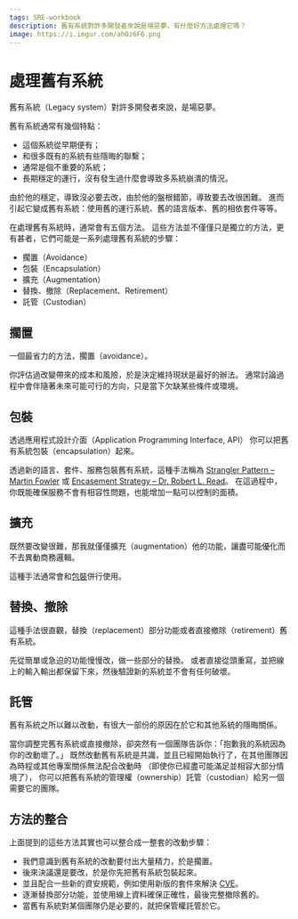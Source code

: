 ```yaml
---
tags: SRE-workbook
description: 舊有系統對許多開發者來說是場惡夢，有什麼好方法處理它嗎？
image: https://i.imgur.com/ahOz6F6.png
---
```


# 處理舊有系統

舊有系統（Legacy system）對許多開發者來說，是場惡夢。

舊有系統通常有幾個特點：

-   這個系統從早期便有；
-   和很多既有的系統有些隱晦的聯繫；
-   通常是個不重要的系統；
-   長期穩定的運行，沒有發生過什麼會導致多系統崩潰的情況。

由於他的穩定，導致沒必要去改，由於他的盤根錯節，導致要去改很困難。
進而引起它變成舊有系統：使用舊的運行系統、舊的語言版本、舊的相依套件等等。

在處理舊有系統時，通常會有五個方法。
這些方法並不僅僅只是獨立的方法，更有甚者，它們可能是一系列處理舊有系統的步驟：

-   擱置（Avoidance）
-   包裝（Encapsulation）
-   擴充（Augmentation）
-   替換、撤除（Replacement、Retirement）
-   託管（Custodian）

## 擱置

一個最省力的方法，擱置（avoidance）。

你評估過改變帶來的成本和風險，於是決定維持現狀是最好的辦法。
通常討論過程中會伴隨著未來可能可行的方向，只是當下欠缺某些條件或環境。

## 包裝

透過應用程式設計介面（Application Programming Interface, API）
你可以把舊有系統包裝（encapsulation）起來。

透過新的語言、套件、服務包裝舊有系統，這種手法稱為
[Strangler Pattern – Martin Fowler](https://martinfowler.com/bliki/StranglerFigApplication.html) 或
[Encasement Strategy – Dr. Robert L. Read](https://18f.gsa.gov/2014/09/08/the-encasement-strategy-on-legacy-systems-and-the/)。
在這過程中，你既能確保服務不會有相容性問題，也能增加一點可以控制的面積。

## 擴充

既然要改變很難，那我就僅僅擴充（augmentation）他的功能，讓盡可能優化而不去異動商務邏輯。

這種手法通常會和[包裝](#包裝)併行使用。

## 替換、撤除

這種手法很直觀，替換（replacement）部分功能或者直接撤除（retirement）舊有系統。

先從簡單或急迫的功能慢慢改，做一些部分的替換。
或者直接從頭重寫，並把線上的輸入輸出都保留下來，然後驗證新的系統並不會有任何破壞。

## 託管

舊有系統之所以難以改動，有很大一部份的原因在於它和其他系統的隱晦關係。

當你調整完舊有系統或直接撤除，卻突然有一個團隊告訴你：「抱歉我的系統因為你的改動壞了。」
既然改動舊有系統是共識，並且已經開始執行了，在其他團隊因為時程或其他專案關係無法配合改動時
（即使你已經盡可能滿足並相容大部分情境了），
你可以把舊有系統的管理權（ownership）託管（custodian）給另一個需要它的團隊。

## 方法的整合

上面提到的這些方法其實也可以整合成一整套的改動步驟：

-   我們意識到舊有系統的改動要付出大量精力，於是擱置。
-   後來決議還是要改，於是你先把舊有系統包裝起來。
-   並且配合一些新的資安規範，例如使用新版的套件來解決 [CVE](https://www.cvedetails.com/)。
-   逐漸替換部分功能，並使用線上資料確保正確性，最後完整撤除舊的。
-   當舊有系統對某個團隊仍是必要的，就把保管權託管於它。
